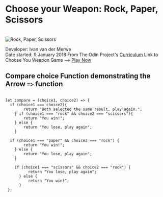 <h1>Choose your Weapon: Rock, Paper, Scissors</h1>
<br />
<img src="https://pxt.azureedge.net/blob/68f66c3ddc3acfc4c53157abf92eace202d46db2/static/courses/csintro/conditionals/rock-paper-scissors-items.png" alt="Rock, Paper, Scissors">


<br />

Developer: Ivan van der Merwe <br>
Date started: 9 January 2018
From The Odin Project's <a href="http://www.theodinproject.com">Curriculum</a>
Link to Choose You Weapon Game --> <a href="https://ivanv257.github.io/Rock-Paper-Scissors-JavaScript-Project/">Play Now</a>

<h2>Compare choice Function demonstrating the Arrow <code>=></code> function</h2>


<pre>
<code>
let compare = (choice1, choice2) => {
  if (choice1 === choice2){
        return "Both selected the same result, play again.";
    } if (choice1 === "rock" && choice2 === "scissors"){
        return "You win!";
    } else {
        return "You lose, play again";
    }

  if (choice1 === "paper" && choice2 === "rock") {
        return "You win!";
    } else {
        return "You lose, play again";
    }

    if (choice1 === "scissors" && choice2 === "rock") {
          return "You lose, play again";
      } else {
          return "You win!";
      }
 };
</code>
</pre>
